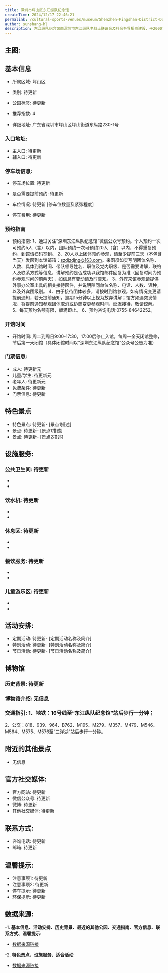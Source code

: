 ```yaml
---
title: 深圳市坪山区东江纵队纪念馆
createTime: 2024/12/17 22:46:21
permalink: /cultural-sports-venues/museum/Shenzhen-Pingshan-District-Dongjiang-Column-Memorial-Hall/
author: sunshang-hl
description: 东江纵队纪念馆由深圳市东江纵队老战士联谊会及社会各界捐资建设，于2000年12月2日建成开馆，占地约5000平方米，展厅建筑面积1500平方米。东江纵队纪念馆由史迹展厅、前进报社旧址及曾生故居等组成，现馆藏东纵史料1000余件，是集中展示东江纵队发展史和辉煌业绩的博物馆。目前，东江纵队纪念馆是中国华侨国际文化交流基地、
---
```


## 主图:
<ImageCard
image="http://www.sz.gov.cn/img/4/4097/4097208/11114635.jpg"
title= "深圳市坪山区东江纵队纪念馆"
description= ""
date="2024/12/17"
href="/"
author="sunshang-hl"
/>

## 基本信息

- 所属区域: 坪山区

- 类别: 待更新

- 公园标签: 待更新

- 推荐指数: 4

- 详细地址: 广东省深圳市坪山区坪山街道东纵路230-1号

### 入口地址:
- 主入口: 待更新
- 辅入口: 待更新
### 停车场信息:
- 停车场位置: 待更新

- 是否需要提前预约: 待更新

- 车位情况: 待更新 [停车位数量及紧张程度]

- 停车费用: 待更新

### 预约指南
- 预约指南: 1、通过关注“深圳东江纵队纪念馆”微信公众号预约。个人预约一次可预约5人（含）以内，团队预约一次可预约20人（含）以内，不得重复预约，到馆请扫码签到。
2、20人以上团体预约参观，请至少提前三天（不包含当天）发函到本馆邮箱：szdjzdjng@163.com。来函须如实写明团体名称、人数、具体到馆时间、带队领导姓名、职位及党内职级、是否需要讲解，联络人及联系方式等信息，讲解预约是否成功以我馆邮件回复为准（回复时间为预约参观时间的前两天），如信息有变动请及时告知。
3、外宾来馆参观请提供外事办公室出具的相关接待函件，并说明陪同单位名称、电话、人数、语种，以及外宾团级别。
4、由于接待团体较多，请按时到馆参观。如有情况变更请提前通知，若无提前通知，逾期15分钟以上视为放弃讲解；馆方如遇突发情况，将提前通知参观团体取消或协商变更参观时间，延迟接待，敬请谅解。
5、每天预约名额有限，额满即止。
6、预约咨询电话:0755-84642252。

### 开馆时间
- 开馆时间: 周二到周日9:00-17:30，17:00后停止入馆，每周一全天闭馆整修，节后第一天闭馆（具体闭馆时间以“深圳东江纵队纪念馆”公众号公告为准）

### 门票信息:
- 成人: 待更新元
- 儿童/学生: 待更新元
- 老年人: 待更新元
- 免费条件: 待更新
- 门票信息: 待更新
## 特色景点
- 特色景点: 待更新- [景点1描述]
- 景点: 待更新- [景点1描述]
- 景点: 待更新- [景点2描述]
## 设施服务:
### 公共卫生间: 待更新
- 
- 
### 饮水机: 待更新
- 
- 
### 休息区: 待更新
- 
- 
### 餐饮服务: 待更新
- 
- 
### 儿童游乐区: 待更新
- 
- 
## 活动安排:
- 定期活动: 待更新- [定期活动名称及简介]
- 特别活动: 待更新- [特别活动名称及简介]
- 节日活动: 待更新- [节日活动名称及简介]
## 博物馆
### 历史背景: 待更新
### 博物馆介绍: 无信息
### 交通指引: 1、地铁：16号线至“东江纵队纪念馆”站后步行一分钟；
2、公交：818、939、964、B762、M195、M279、M357、M479、M546、M564、M575、M576至“三洋湖”站后步行一分钟。

## 附近的其他景点
- 无信息

## 官方社交媒体:
- 官方网站: 待更新
- 微信公众号: 待更新
- 微博: 待更新
- 其他社交媒体: 待更新

## 联系方式:
- 咨询电话: 待更新
- 邮箱: 待更新

## 温馨提示:
- 注意事项1: 待更新
- 注意事项2: 待更新
- 停车提示: 待更新
- 环保提示: 待更新

## 数据来源:
-1. **基本信息、活动安排、历史背景、最近的其他公园、交通指南、官方信息、联系方式、温馨提示**:
- [数据来源链接](http://www.sz.gov.cn/szzt2010/szwtt/wtcg/whcg/content/post_11114635.html)

-2. **特色景点、设施服务、适合活动**:
- [数据来源链接](http://www.sz.gov.cn/szzt2010/szwtt/wtcg/whcg/content/post_11114635.html)

